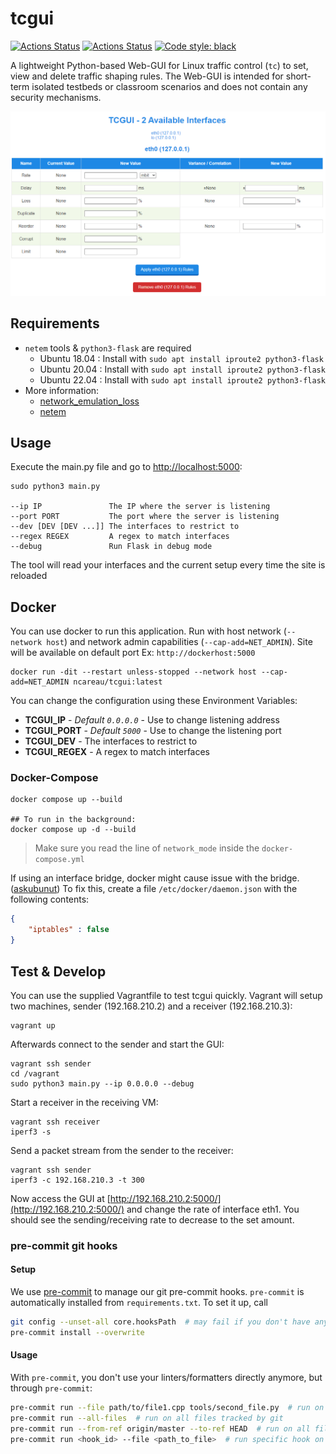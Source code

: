 # tcgui

[![Actions Status](https://github.com/tum-lkn/tcgui/workflows/CI/badge.svg)](https://github.com/tum-lkn/tcgui)
[![Actions Status](https://github.com/tum-lkn/tcgui/workflows/CodeQL/badge.svg)](https://github.com/tum-lkn/tcgui)
[![Code style: black](https://img.shields.io/badge/code%20style-black-000000.svg)](https://github.com/psf/black)

A lightweight Python-based Web-GUI for Linux traffic control (`tc`) to set, view and delete traffic shaping rules. The Web-GUI is intended for short-term isolated testbeds or classroom scenarios and does not contain any security mechanisms.

![tcgui screenshot](tcgui-new.png)

## Requirements

- `netem` tools & `python3-flask` are required
  - Ubuntu 18.04 : Install with `sudo apt install iproute2 python3-flask`
  - Ubuntu 20.04 : Install with `sudo apt install iproute2 python3-flask`
  - Ubuntu 22.04 : Install with `sudo apt install iproute2 python3-flask`
- More information:
  - [network_emulation_loss](https://calomel.org/network_loss_emulation.html)
  - [netem](https://wiki.linuxfoundation.org/networking/netem)

## Usage

Execute the main.py file and go to [http://localhost:5000](http://localhost:5000):

```shell
sudo python3 main.py

--ip IP               The IP where the server is listening
--port PORT           The port where the server is listening
--dev [DEV [DEV ...]] The interfaces to restrict to
--regex REGEX         A regex to match interfaces
--debug               Run Flask in debug mode
```

The tool will read your interfaces and the current setup every time the site is reloaded

## Docker

You can use docker to run this application. Run with host network (`--network host`) and network admin capabilities (`--cap-add=NET_ADMIN`). Site will be available on default port Ex: `http://dockerhost:5000`

```shell
docker run -dit --restart unless-stopped --network host --cap-add=NET_ADMIN ncareau/tcgui:latest
```

You can change the configuration using these Environment Variables:

- **TCGUI_IP** - *Default `0.0.0.0`* - Use to change listening address
- **TCGUI_PORT** - *Default `5000`* - Use to change the listening port
- **TCGUI_DEV** - The interfaces to restrict to
- **TCGUI_REGEX** - A regex to match interfaces

### Docker-Compose

```shell
docker compose up --build

## To run in the background:
docker compose up -d --build
```
> Make sure you read the line of `network_mode` inside the `docker-compose.yml`

If using an interface bridge, docker might cause issue with the bridge. ([askubunut](https://askubuntu.com/questions/1073501/docker-breaks-network-bridging-to-virtual-machines))
To fix this, create a file `/etc/docker/daemon.json` with the following contents:

```json
{
    "iptables" : false
}
```

## Test & Develop

You can use the supplied Vagrantfile to test tcgui quickly. Vagrant will setup two machines, sender (192.168.210.2) and a receiver (192.168.210.3):

```shell
vagrant up
```

Afterwards connect to the sender and start the GUI:

```shell
vagrant ssh sender
cd /vagrant
sudo python3 main.py --ip 0.0.0.0 --debug
```

Start a receiver in the receiving VM:

```shell
vagrant ssh receiver
iperf3 -s
```

Send a packet stream from the sender to the receiver:

```shell
vagrant ssh sender
iperf3 -c 192.168.210.3 -t 300
```

Now access the GUI at [http://192.168.210.2:5000/](http://192.168.210.2:5000/) and change the rate of interface eth1. You should see the sending/receiving rate to decrease to the set amount.

### pre-commit git hooks

#### Setup

We use [pre-commit](https://pre-commit.com/) to manage our git pre-commit hooks.
`pre-commit` is automatically installed from `requirements.txt`.
To set it up, call

```sh
git config --unset-all core.hooksPath  # may fail if you don't have any hooks set, but that's ok
pre-commit install --overwrite
```

#### Usage

With `pre-commit`, you don't use your linters/formatters directly anymore, but through `pre-commit`:

```sh
pre-commit run --file path/to/file1.cpp tools/second_file.py  # run on specific file(s)
pre-commit run --all-files  # run on all files tracked by git
pre-commit run --from-ref origin/master --to-ref HEAD  # run on all files changed on current branch, compared to master
pre-commit run <hook_id> --file <path_to_file>  # run specific hook on specific file
```
